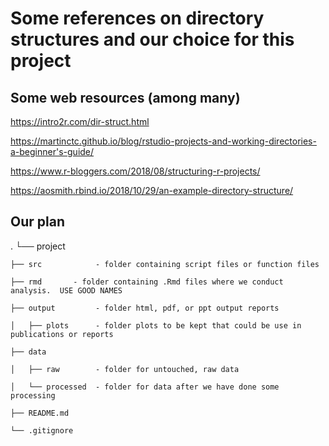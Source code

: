 # Some references on directory structures and our choice for this project

## Some web resources (among many)

https://intro2r.com/dir-struct.html

https://martinctc.github.io/blog/rstudio-projects-and-working-directories-a-beginner's-guide/

https://www.r-bloggers.com/2018/08/structuring-r-projects/

https://aosmith.rbind.io/2018/10/29/an-example-directory-structure/


## Our plan


.
└── project

    ├── src            - folder containing script files or function files
    
    ├── rmd       - folder containing .Rmd files where we conduct analysis.  USE GOOD NAMES 
    
    ├── output         - folder html, pdf, or ppt output reports 
    
    │   ├── plots      - folder plots to be kept that could be use in publications or reports
    
    ├── data
    
    │   ├── raw        - folder for untouched, raw data
    
    │   └── processed  - folder for data after we have done some processing
    
    ├── README.md
    
    └── .gitignore


